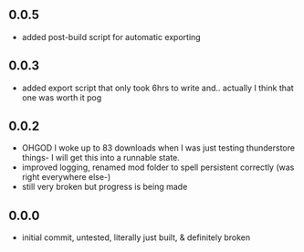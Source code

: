 ## 0.0.5
 - added post-build script for automatic exporting

## 0.0.3
 - added export script that only took 6hrs to write and.. actually I think that one was worth it pog

## 0.0.2
- OHGOD I woke up to 83 downloads when I was just testing thunderstore things- I will get this into a runnable state.
- improved logging, renamed mod folder to spell persistent correctly (was right everywhere else-)
- still very broken but progress is being made

## 0.0.0
- initial commit, untested, literally just built, & definitely broken